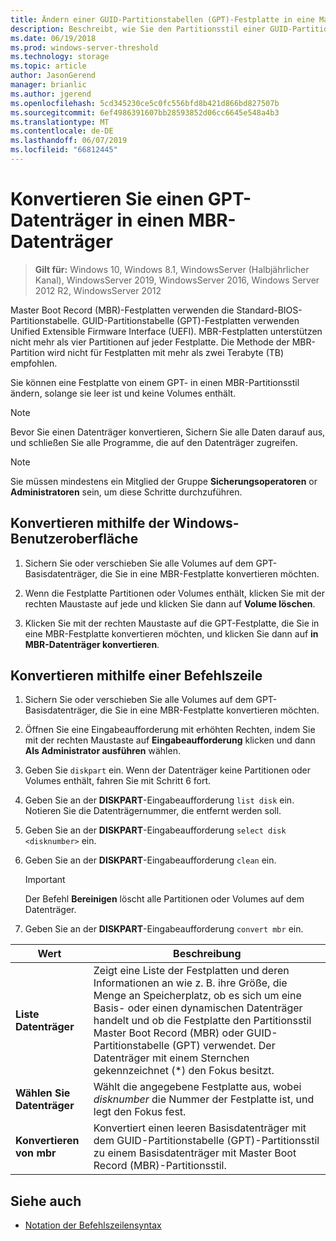 ```yaml
---
title: Ändern einer GUID-Partitionstabellen (GPT)-Festplatte in eine Master Boot Record (MBR)-Festplatte
description: Beschreibt, wie Sie den Partitionsstil einer GUID-Partitionstabellen (GPT)-Festplatte in eine Master Boot Record (MBR)-Festplatte konvertieren.
ms.date: 06/19/2018
ms.prod: windows-server-threshold
ms.technology: storage
ms.topic: article
author: JasonGerend
manager: brianlic
ms.author: jgerend
ms.openlocfilehash: 5cd345230ce5c0fc556bfd8b421d866bd827507b
ms.sourcegitcommit: 6ef4986391607bb28593852d06cc6645e548a4b3
ms.translationtype: MT
ms.contentlocale: de-DE
ms.lasthandoff: 06/07/2019
ms.locfileid: "66812445"
---
```

# <a name="convert-a-gpt-disk-into-an-mbr-disk"></a>Konvertieren Sie einen GPT-Datenträger in einen MBR-Datenträger

> **Gilt für:** Windows 10, Windows 8.1, WindowsServer (Halbjährlicher Kanal), WindowsServer 2019, WindowsServer 2016, Windows Server 2012 R2, WindowsServer 2012

Master Boot Record (MBR)-Festplatten verwenden die Standard-BIOS-Partitionstabelle. GUID-Partitionstabelle (GPT)-Festplatten verwenden Unified Extensible Firmware Interface (UEFI). MBR-Festplatten unterstützen nicht mehr als vier Partitionen auf jeder Festplatte. Die Methode der MBR-Partition wird nicht für Festplatten mit mehr als zwei Terabyte (TB) empfohlen.

Sie können eine Festplatte von einem GPT- in einen MBR-Partitionsstil ändern, solange sie leer ist und keine Volumes enthält.

> [!NOTE]
> Bevor Sie einen Datenträger konvertieren, Sichern Sie alle Daten darauf aus, und schließen Sie alle Programme, die auf den Datenträger zugreifen.

> [!NOTE]
> Sie müssen mindestens ein Mitglied der Gruppe **Sicherungsoperatoren** or **Administratoren** sein, um diese Schritte durchzuführen.

## <a name="converting-using-the-windows-interface"></a>Konvertieren mithilfe der Windows-Benutzeroberfläche

1.  Sichern Sie oder verschieben Sie alle Volumes auf dem GPT-Basisdatenträger, die Sie in eine MBR-Festplatte konvertieren möchten.

2.  Wenn die Festplatte Partitionen oder Volumes enthält, klicken Sie mit der rechten Maustaste auf jede und klicken Sie dann auf **Volume löschen**.

3.  Klicken Sie mit der rechten Maustaste auf die GPT-Festplatte, die Sie in eine MBR-Festplatte konvertieren möchten, und klicken Sie dann auf **in MBR-Datenträger konvertieren**.

## <a name="converting-using-a-command-line"></a>Konvertieren mithilfe einer Befehlszeile

1.  Sichern Sie oder verschieben Sie alle Volumes auf dem GPT-Basisdatenträger, die Sie in eine MBR-Festplatte konvertieren möchten.

2.  Öffnen Sie eine Eingabeaufforderung mit erhöhten Rechten, indem Sie mit der rechten Maustaste auf **Eingabeaufforderung** klicken und dann **Als Administrator ausführen** wählen.

3. Geben Sie `diskpart` ein. Wenn der Datenträger keine Partitionen oder Volumes enthält, fahren Sie mit Schritt 6 fort.

4.  Geben Sie an der **DISKPART**-Eingabeaufforderung `list disk` ein. Notieren Sie die Datenträgernummer, die entfernt werden soll.

5.  Geben Sie an der **DISKPART**-Eingabeaufforderung `select disk <disknumber>` ein.

6.  Geben Sie an der **DISKPART**-Eingabeaufforderung `clean` ein.

    > [!IMPORTANT]
    > Der Befehl **Bereinigen** löscht alle Partitionen oder Volumes auf dem Datenträger.

7.  Geben Sie an der **DISKPART**-Eingabeaufforderung `convert mbr` ein.

|                Wert                  |      Beschreibung   |
| ------------------------------------- | -----------------  |
|  <strong>Liste Datenträger</strong>  | Zeigt eine Liste der Festplatten und deren Informationen an wie z. B. ihre Größe, die Menge an Speicherplatz, ob es sich um eine Basis- oder einen dynamischen Datenträger handelt und ob die Festplatte den Partitionsstil Master Boot Record (MBR) oder GUID-Partitionstabelle (GPT) verwendet. Der Datenträger mit einem Sternchen gekennzeichnet (\*) den Fokus besitzt. |
| <strong>Wählen Sie Datenträger</strong> |                                                                                                          Wählt die angegebene Festplatte aus, wobei <em>disknumber</em> die Nummer der Festplatte ist, und legt den Fokus fest.                                                                                                           |
| <strong>Konvertieren von mbr</strong> |                                                                               Konvertiert einen leeren Basisdatenträger mit dem GUID-Partitionstabelle (GPT)-Partitionsstil zu einem Basisdatenträger mit Master Boot Record (MBR)-Partitionsstil.                                                                                |

## <a name="see-also"></a>Siehe auch

-   [Notation der Befehlszeilensyntax](https://technet.microsoft.com/library/cc742449(v=ws.11).aspx)